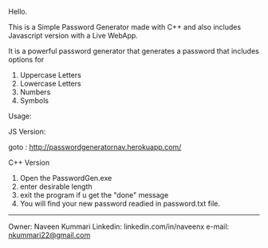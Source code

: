 

Hello.

This is a Simple Password Generator made with C++ and also includes Javascript version with a Live WebApp.

It is a powerful password generator that generates a password that includes options for 
1. Uppercase Letters
2. Lowercase Letters
3. Numbers
4. Symbols

Usage:

JS Version:

   goto : http://passwordgeneratornav.herokuapp.com/
 
C++ Version
 1. Open the PasswordGen.exe
 2. enter desirable length
 3. exit the program if u get the "done" message
 4. You will find your new password readied in password.txt file.





----------------------

 Owner:
 Naveen Kummari
 Linkedin: linkedin.com/in/naveenx
 e-mail: nkummari22@gmail.com


